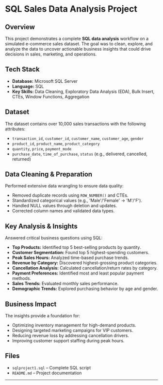 # SQL Sales Data Analysis Project

## Overview
This project demonstrates a complete **SQL data analysis** workflow on a simulated e-commerce sales dataset. The goal was to clean, explore, and analyze the data to uncover actionable business insights that could drive decisions in sales, marketing, and operations.

## Tech Stack
- **Database:** Microsoft SQL Server
- **Language:** SQL
- **Key Skills:** Data Cleaning, Exploratory Data Analysis (EDA), Bulk Insert, CTEs, Window Functions, Aggregation

## Dataset
The dataset contains over 10,000 sales transactions with the following attributes:
- `transaction_id`, `customer_id`, `customer_name`, `customer_age`, `gender`
- `product_id`, `product_name`, `product_category`
- `quantity`, `price`, `payment_mode`
- `purchase_date`, `time_of_purchase`, `status` (e.g., delivered, cancelled, returned)

## Data Cleaning & Preparation
Performed extensive data wrangling to ensure data quality:
- Removed duplicate records using `ROW_NUMBER()` and CTEs.
- Standardized categorical values (e.g., 'Male'/'Female' → 'M'/'F').
- Handled NULL values through deletion and updates.
- Corrected column names and validated data types.

## Key Analysis & Insights
Answered critical business questions using SQL:

- **Top Products:** Identified top 5 best-selling products by quantity.
- **Customer Segmentation:** Found top 5 highest-spending customers.
- **Peak Sales Hours:** Analyzed time-based purchase trends.
- **Revenue by Category:** Discovered highest-grossing product categories.
- **Cancellation Analysis:** Calculated cancellation/return rates by category.
- **Payment Preferences:** Identified most and least popular payment methods.
- **Sales Trends:** Evaluated monthly sales performance.
- **Demographic Trends:** Explored purchasing behavior by age and gender.

## Business Impact
The insights provide a foundation for:
- Optimizing inventory management for high-demand products.
- Designing targeted marketing campaigns for VIP customers.
- Reducing revenue loss by addressing cancellation drivers.
- Improving customer support staffing during peak hours.


## Files
- `sqlproject1.sql` – Complete SQL script
- `README.md` – Project documentation

---
